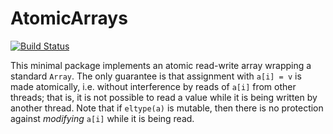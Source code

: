 # AtomicArrays

[![Build Status](https://github.com/abraunst/AtomicArrays.jl/actions/workflows/CI.yml/badge.svg?branch=main)](https://github.com/abraunst/AtomicArrays.jl/actions/workflows/CI.yml?query=branch%3Amain)

This minimal package implements an atomic read-write array wrapping a standard `Array`. The only guarantee is that assignment with
`a[i] = v` is made atomically, i.e. without interference by reads of `a[i]` from other threads; that is, it is not possible to read a value while it is being written by another thread. Note that if `eltype(a)` is mutable, then there is no protection against *modifying* `a[i]` while it is being read.

